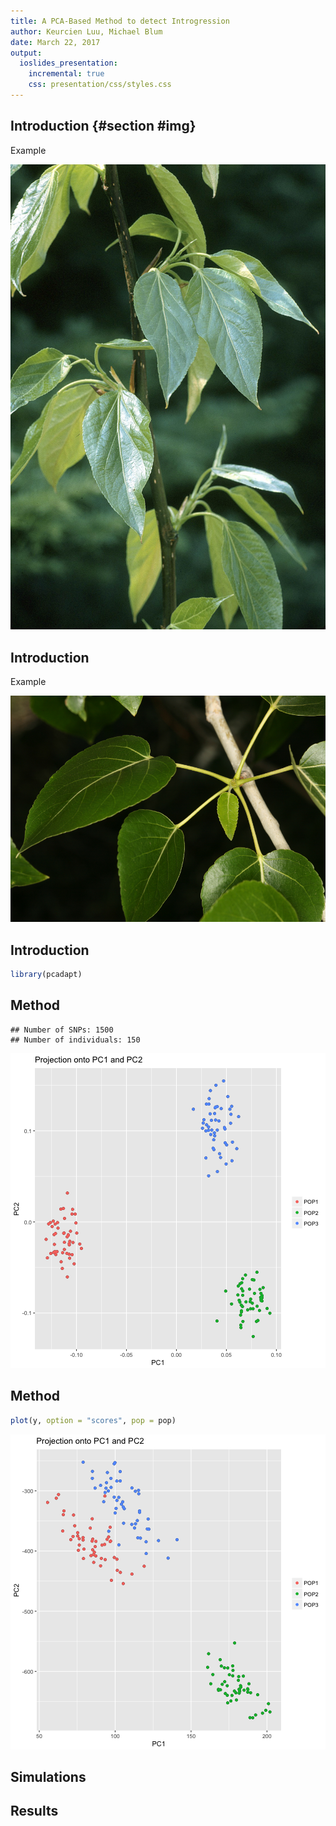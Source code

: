 ```yaml
---
title: A PCA-Based Method to detect Introgression
author: Keurcien Luu, Michael Blum
date: March 22, 2017 
output: 
  ioslides_presentation:
    incremental: true
    css: presentation/css/styles.css
---
```




## Introduction {#section #img}

Example

![Populus Balsamifera](presentation/img/Populus_balsamifera.jpg)


## Introduction

Example

![Populus Balsamifera](presentation/img/Populus_trichocarpa.jpeg)

## Introduction




```r
library(pcadapt)
```


## Method


```
## Number of SNPs: 1500
## Number of individuals: 150
```

![plot of chunk unnamed-chunk-1](figure/unnamed-chunk-1-1.png)

## Method


```r
plot(y, option = "scores", pop = pop)
```

![plot of chunk unnamed-chunk-2](figure/unnamed-chunk-2-1.png)

## Simulations


## Results

